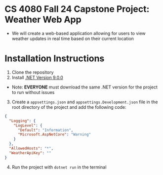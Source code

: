 # CS 4080 Fall 24 Capstone Project: Weather Web App
- We will create a web-based application allowing for users to view weather updates in real time based on their current location

# Installation Instructions
1. Clone the repository
2. Install [.NET Version 9.0.0](https://download.visualstudio.microsoft.com/download/pr/10bb041d-e705-473e-9654-27c0e038f5bd/447c0c10654c2949872fa6154b8c27b5/dotnet-sdk-9.0.100-win-x64.exe)
- Note: **EVERYONE** must download the same .NET version for the project to run without issues
3. Create a `appsettings.json` and `appsettings.Development.json` file in the root directory of the project and add the following code:
```json
{
  "Logging": {
    "LogLevel": {
      "Default": "Information",
      "Microsoft.AspNetCore": "Warning"
    }
  },
  "AllowedHosts": "*",
  "WeatherApiKey": ""
}

``` 
4. Run the project with `dotnet run` in the terminal



